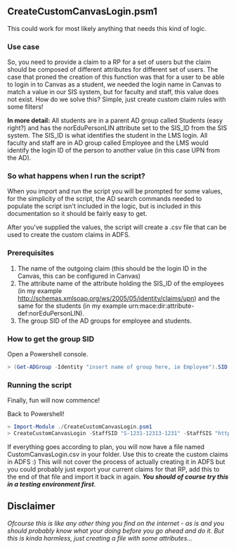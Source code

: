 ## CreateCustomCanvasLogin.psm1 
This could work for most likely anything that needs this kind of logic. 

### Use case 
So, you need to provide a claim to a RP for a set of users but the claim should be composed of different attributes for different set of users. 
The case that proned the creation of this function was that for a user to be able to login in to Canvas as a student, we needed the login name in Canvas to match a value in our SIS system, but for faculty and staff, this value does not exist. How do we solve this? 
Simple, just create custom claim rules with some filters! 

**In more detail:**
All students are in a parent AD group called Students (easy right?) and has the norEduPersonLIN attribute set to the SIS_ID from the SIS system. The SIS_ID is what identifies the student in the LMS login. 
All faculty and staff are in AD group called Employee and the LMS would identify the login ID of the person to another value (in this case UPN from the AD). 

### So what happens when I run the script? 
When you import and run the script you will be prompted for some values, for the simplicity of the script, the AD search commands needed to populate the script isn't included in the logic, but is included in this documentation so it should be fairly easy to get. 

After you've supplied the values, the script will create a .csv file that can be used to create the custom claims in ADFS. 

### Prerequisites

1. The name of the outgoing claim (this should be the login ID in the Canvas, this can be configured in Canvas)
2. The attribute name of the attribute holding the SIS_ID of the employees (in my example http://schemas.xmlsoap.org/ws/2005/05/identity/claims/upn) and the same for the students (in my example urn:mace:dir:attribute-def:norEduPersonLIN).
3. The group SID of the AD groups for employee and students. 

### How to get the group SID
Open a Powershell console.

```powershell
> (Get-ADGroup -Identity "insert name of group here, ie Employee").SID 
```

### Running the script
Finally, fun will now commence! 

Back to Powershell! 
```powershell
> Import-Module ./CreateCustomCanvasLogin.psm1
> CreateCustomCanvasLogin -StaffSID "S-1231-12313-1231" -StaffSIS "http://schemas.xmlsoap.org/ws/2005/05/identity/claims/upn" -StudentSID "S-1245-1245-345" -StudentSIS "urn:mace:dir:attribute-def:norEduPersonLIN" -CustomLoginName "Login:To:LMS"
```
If everything goes according to plan, you will now have a file named CustomCanvasLogin.csv in your folder. Use this to create the custom claims in ADFS :)
This will not cover the process of actually creating it in ADFS but you could probably just export your current claims for that RP, add this to the end of that file and import it back in again. **_You should of course try this in a testing environment first_**. 

## Disclaimer
_Ofcourse this is like any other thing you find on the internet - as is and you should probably know what your doing before you go ahead and do it. But this is kinda harmless, just creating a file with some attributes..._
